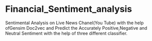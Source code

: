 # Financial_Sentiment_analysis
Sentimental Analysis on Live News Chanel(You Tube) with the help ofGensim Doc2vec and Predict the Accurately Positive,Negative and Neutral Sentiment with the help of three different classifier.
